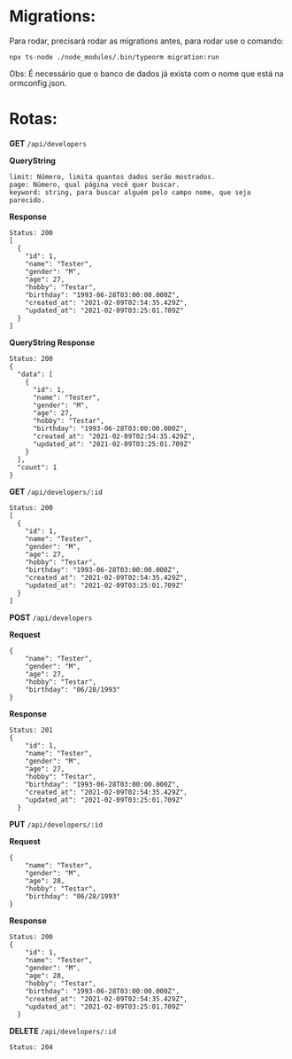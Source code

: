 # Migrations:
Para rodar, precisará rodar as migrations antes, para rodar use o comando:

`npx ts-node ./node_modules/.bin/typeorm migration:run`

Obs:
É necessário que o banco de dados já exista com o nome que está na ormconfig.json.

# Rotas:
__GET__ `/api/developers`

__QueryString__
```
limit: Número, limita quantos dados serão mostrados.
page: Número, qual página você quer buscar.
keyword: string, para buscar alguém pelo campo nome, que seja parecido.
```

__Response__
```
Status: 200
[
  {
    "id": 1,
    "name": "Tester",
    "gender": "M",
    "age": 27,
    "hobby": "Testar",
    "birthday": "1993-06-28T03:00:00.000Z",
    "created_at": "2021-02-09T02:54:35.429Z",
    "updated_at": "2021-02-09T03:25:01.709Z"
  }
]
```

__QueryString Response__

```
Status: 200
{
  "data": [
    {
      "id": 1,
      "name": "Tester",
      "gender": "M",
      "age": 27,
      "hobby": "Testar",
      "birthday": "1993-06-28T03:00:00.000Z",
      "created_at": "2021-02-09T02:54:35.429Z",
      "updated_at": "2021-02-09T03:25:01.709Z"
    }
  ],
  "count": 1
}
```

__GET__ `/api/developers/:id`
```
Status: 200
[
  {
    "id": 1,
    "name": "Tester",
    "gender": "M",
    "age": 27,
    "hobby": "Testar",
    "birthday": "1993-06-28T03:00:00.000Z",
    "created_at": "2021-02-09T02:54:35.429Z",
    "updated_at": "2021-02-09T03:25:01.709Z"
  }
]
```

__POST__ `/api/developers`

__Request__
```
{
	"name": "Tester",
	"gender": "M",
	"age": 27,
	"hobby": "Testar",
	"birthday": "06/28/1993"
}
```
__Response__
```
Status: 201
{
    "id": 1,
    "name": "Tester",
    "gender": "M",
    "age": 27,
    "hobby": "Testar",
    "birthday": "1993-06-28T03:00:00.000Z",
    "created_at": "2021-02-09T02:54:35.429Z",
    "updated_at": "2021-02-09T03:25:01.709Z"
  }
```

__PUT__ `/api/developers/:id`

__Request__
```
{
	"name": "Tester",
	"gender": "M",
	"age": 28,
	"hobby": "Testar",
	"birthday": "06/28/1993"
}
```
__Response__
```
Status: 200
{
    "id": 1,
    "name": "Tester",
    "gender": "M",
    "age": 28,
    "hobby": "Testar",
    "birthday": "1993-06-28T03:00:00.000Z",
    "created_at": "2021-02-09T02:54:35.429Z",
    "updated_at": "2021-02-09T03:25:01.709Z"
  }
```
__DELETE__ `/api/developers/:id`
```
Status: 204
```